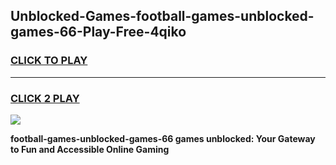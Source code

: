 
## Unblocked-Games-football-games-unblocked-games-66-Play-Free-4qiko
<h3>
<a href="https://premium76.site?title=football-games-unblocked-games-66&ref=20A">CLICK TO PLAY</a></h3>
<hr>

<h3>
<a href="https://premium76.site?title=football-games-unblocked-games-66&ref=20A">CLICK 2 PLAY</a>
  
</h3>

<a href="https://premium76.site?title=football-games-unblocked-games-66&ref=20A"><img src="https://clearcache.store/games.png"></a>


**football-games-unblocked-games-66 games unblocked: Your Gateway to Fun and Accessible Online Gaming**
